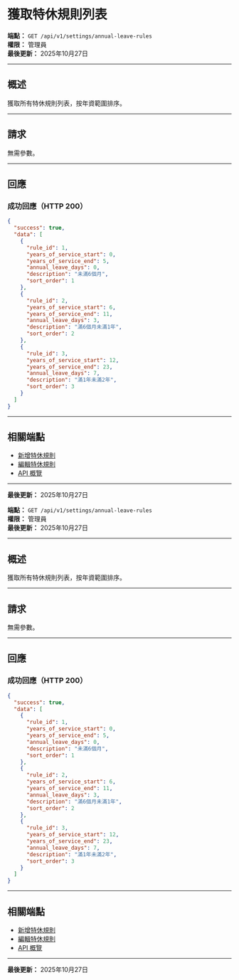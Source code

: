 # 獲取特休規則列表

**端點：** `GET /api/v1/settings/annual-leave-rules`  
**權限：** 管理員  
**最後更新：** 2025年10月27日

---

## 概述

獲取所有特休規則列表，按年資範圍排序。

---

## 請求

無需參數。

---

## 回應

### 成功回應（HTTP 200）

```json
{
  "success": true,
  "data": [
    {
      "rule_id": 1,
      "years_of_service_start": 0,
      "years_of_service_end": 5,
      "annual_leave_days": 0,
      "description": "未滿6個月",
      "sort_order": 1
    },
    {
      "rule_id": 2,
      "years_of_service_start": 6,
      "years_of_service_end": 11,
      "annual_leave_days": 3,
      "description": "滿6個月未滿1年",
      "sort_order": 2
    },
    {
      "rule_id": 3,
      "years_of_service_start": 12,
      "years_of_service_end": 23,
      "annual_leave_days": 7,
      "description": "滿1年未滿2年",
      "sort_order": 3
    }
  ]
}
```

---

## 相關端點

- [新增特休規則](./新增特休規則.md)
- [編輯特休規則](./編輯特休規則.md)
- [API 概覽](./_概覽.md)

---

**最後更新：** 2025年10月27日



**端點：** `GET /api/v1/settings/annual-leave-rules`  
**權限：** 管理員  
**最後更新：** 2025年10月27日

---

## 概述

獲取所有特休規則列表，按年資範圍排序。

---

## 請求

無需參數。

---

## 回應

### 成功回應（HTTP 200）

```json
{
  "success": true,
  "data": [
    {
      "rule_id": 1,
      "years_of_service_start": 0,
      "years_of_service_end": 5,
      "annual_leave_days": 0,
      "description": "未滿6個月",
      "sort_order": 1
    },
    {
      "rule_id": 2,
      "years_of_service_start": 6,
      "years_of_service_end": 11,
      "annual_leave_days": 3,
      "description": "滿6個月未滿1年",
      "sort_order": 2
    },
    {
      "rule_id": 3,
      "years_of_service_start": 12,
      "years_of_service_end": 23,
      "annual_leave_days": 7,
      "description": "滿1年未滿2年",
      "sort_order": 3
    }
  ]
}
```

---

## 相關端點

- [新增特休規則](./新增特休規則.md)
- [編輯特休規則](./編輯特休規則.md)
- [API 概覽](./_概覽.md)

---

**最後更新：** 2025年10月27日




